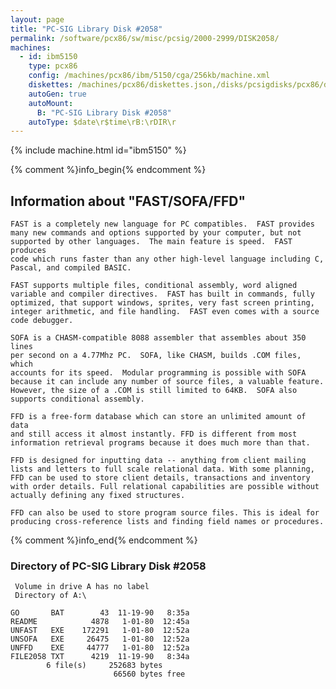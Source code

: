 ```yaml
---
layout: page
title: "PC-SIG Library Disk #2058"
permalink: /software/pcx86/sw/misc/pcsig/2000-2999/DISK2058/
machines:
  - id: ibm5150
    type: pcx86
    config: /machines/pcx86/ibm/5150/cga/256kb/machine.xml
    diskettes: /machines/pcx86/diskettes.json,/disks/pcsigdisks/pcx86/diskettes.json
    autoGen: true
    autoMount:
      B: "PC-SIG Library Disk #2058"
    autoType: $date\r$time\rB:\rDIR\r
---
```


{% include machine.html id="ibm5150" %}

{% comment %}info_begin{% endcomment %}

## Information about "FAST/SOFA/FFD"

    FAST is a completely new language for PC compatibles.  FAST provides
    many new commands and options supported by your computer, but not
    supported by other languages.  The main feature is speed.  FAST produces
    code which runs faster than any other high-level language including C,
    Pascal, and compiled BASIC.
    
    FAST supports multiple files, conditional assembly, word aligned
    variable and compiler directives.  FAST has built in commands, fully
    optimized, that support windows, sprites, very fast screen printing,
    integer arithmetic, and file handling.  FAST even comes with a source
    code debugger.
    
    SOFA is a CHASM-compatible 8088 assembler that assembles about 350 lines
    per second on a 4.77Mhz PC.  SOFA, like CHASM, builds .COM files, which
    accounts for its speed.  Modular programming is possible with SOFA
    because it can include any number of source files, a valuable feature.
    However, the size of a .COM is still limited to 64KB.  SOFA also
    supports conditional assembly.
    
    FFD is a free-form database which can store an unlimited amount of data
    and still access it almost instantly. FFD is different from most
    information retrieval programs because it does much more than that.
    
    FFD is designed for inputting data -- anything from client mailing
    lists and letters to full scale relational data. With some planning,
    FFD can be used to store client details, transactions and inventory
    with order details. Full relational capabilities are possible without
    actually defining any fixed structures.
    
    FFD can also be used to store program source files. This is ideal for
    producing cross-reference lists and finding field names or procedures.
{% comment %}info_end{% endcomment %}


### Directory of PC-SIG Library Disk #2058

     Volume in drive A has no label
     Directory of A:\

    GO       BAT        43  11-19-90   8:35a
    README            4878   1-01-80  12:45a
    UNFAST   EXE    172291   1-01-80  12:52a
    UNSOFA   EXE     26475   1-01-80  12:52a
    UNFFD    EXE     44777   1-01-80  12:52a
    FILE2058 TXT      4219  11-19-90   8:34a
            6 file(s)     252683 bytes
                           66560 bytes free
